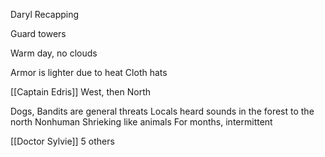Daryl Recapping

Guard towers

Warm day, no clouds

Armor is lighter due to heat
Cloth hats

[[Captain Edris]]
West, then North

Dogs, Bandits are general threats
Locals heard sounds in the forest to the north
Nonhuman Shrieking like animals
For months, intermittent

[[Doctor Sylvie]]
5 others


